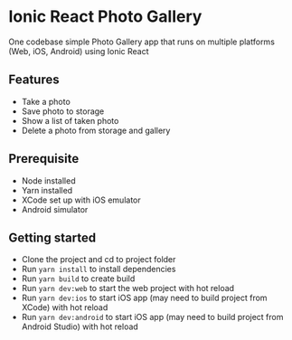 # Ionic React Photo Gallery
One codebase simple Photo Gallery app that runs on multiple platforms (Web, iOS, Android) using Ionic React

## Features
- Take a photo
- Save photo to storage
- Show a list of taken photo
- Delete a photo from storage and gallery

## Prerequisite
- Node installed
- Yarn installed
- XCode set up with iOS emulator
- Android simulator

## Getting started
- Clone the project and cd to project folder
- Run `yarn install` to install dependencies
- Run `yarn build` to create build
- Run `yarn dev:web` to start the web project with hot reload
- Run `yarn dev:ios` to start iOS app (may need to build project from XCode) with hot reload
- Run `yarn dev:android` to start iOS app (may need to build project from Android Studio) with hot reload